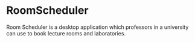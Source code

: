 # RoomScheduler
Room Scheduler is a desktop application which professors in a university can use to book lecture rooms and laboratories.
